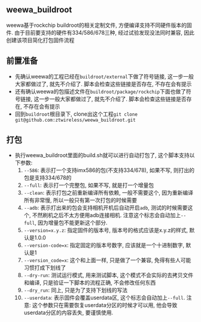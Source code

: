 ## weewa_buildroot

weewa基于rockchip buildroot的相关定制文件, 方便编译支持不同硬件版本的固件. 由于目前要支持的硬件有334/586/678三种, 经过试验发现没法同时兼容, 因此创建该项目简化打包固件流程

## 前置准备

* 先确认weewa的工程已经在`buildroot/external`下做了符号链接, 这一步一般大家都做过了, 就先不介绍了. 脚本会检查这些链接是否存在, 不存在会有提示
* 还有确认weewa的包描述文件在`buildroot/package/rockchip`下面也做了符号链接, 这一步一般大家都做过了, 就先不介绍了. 脚本会检查这些链接是否存在, 不存在会有提示
* 回到`buildroot`根目录下, clone出这个工程`git clone git@github.com:ztwireless/weewa_buildroot.git`

## 打包 

* 执行weewa_buildroot里面的build.sh就可以进行自动打包了, 这个脚本支持以下参数:
	1. `--586`: 表示打一个支持imx586的包(不支持334/678), 如果不写, 则打出的包是支持334/678的
	2. `--full`: 表示打一个完整包, 如果不写, 就是打一个增量包
	3. `--clean`: 表示打包之前重新编译所有依赖, 一般不需要这个, 因为重新编译所有非常慢, 所以一般只有第一次打包的时候需要
	4. `--adb`: 表示打出来的包会支持相机开机后自动开启`adb`, 测试的时候需要这个, 不然刷机之后不太方便用adb连接相机. 注意这个标志会自动加上`--full`, 因为增量包不能更新这个部分.
	5. `--version=x.y.z`: 指定固件的版本号, 版本号的格式应该是x.y.z的样式, 默认是1.0.0
	6. `--version-code=x`: 指定固定的版本号数字, 应该就是一个十进制数字, 默认是1
	7. `--version_code=x`: 这个和上面一样, 只是做了一个兼容, 免得有些人可能习惯打成下划线了
	8. `--dry-run`: 测试运行模式, 用来测试脚本, 这个模式不会实际的去拷贝文件和编译, 只是验证一下脚本的流程正确, 不会修改任何东西
	9. `--dry_run`: 同上, 只是为了支持下划线的写法
	10. `--userdata`: 表示固件会覆盖userdata区, 这个标志会自动加上`--full`. 注意: 这个参数只在需要恢复userdata分区的时候才可以用, 他会导致userdata分区的内容丢失, 要谨慎使用.
